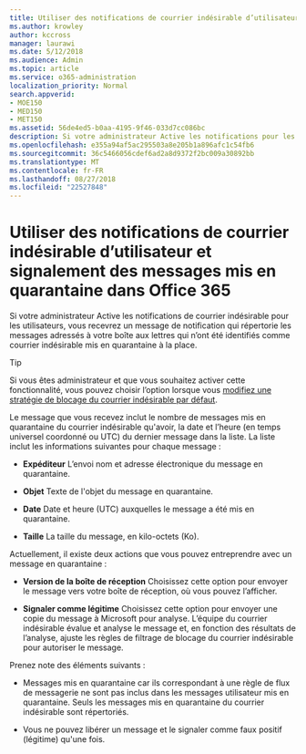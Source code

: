 ```yaml
---
title: Utiliser des notifications de courrier indésirable d’utilisateur et signalement des messages mis en quarantaine dans Office 365
ms.author: krowley
author: kccross
manager: laurawi
ms.date: 5/12/2018
ms.audience: Admin
ms.topic: article
ms.service: o365-administration
localization_priority: Normal
search.appverid:
- MOE150
- MED150
- MET150
ms.assetid: 56de4ed5-b0aa-4195-9f46-033d7cc086bc
description: Si votre administrateur Active les notifications pour les utilisateurs, vous recevrez un message de notification qui répertorie les messages envoyés à votre boîte aux lettres qui ont été identifiés comme du courrier indésirable ou hameçonnage en bloc. Vous pouvez libérer ou signaler qu’après la notification.
ms.openlocfilehash: e355a94af5ac295503a8e205b1a896afc1c54fb6
ms.sourcegitcommit: 36c5466056cdef6ad2a8d9372f2bc009a30892bb
ms.translationtype: MT
ms.contentlocale: fr-FR
ms.lasthandoff: 08/27/2018
ms.locfileid: "22527848"
---
```

# <a name="use-user-spam-notifications-to-release-and-report-quarantined-messages-in-office-365"></a>Utiliser des notifications de courrier indésirable d’utilisateur et signalement des messages mis en quarantaine dans Office 365

Si votre administrateur Active les notifications de courrier indésirable pour les utilisateurs, vous recevrez un message de notification qui répertorie les messages adressés à votre boîte aux lettres qui n’ont été identifiés comme courrier indésirable mis en quarantaine à la place.
  
> [!TIP]
> Si vous êtes administrateur et que vous souhaitez activer cette fonctionnalité, vous pouvez choisir l’option lorsque vous [modifiez une stratégie de blocage du courrier indésirable par défaut](https://go.microsoft.com/fwlink/?LinkId=800313). 
  
Le message que vous recevez inclut le nombre de messages mis en quarantaine du courrier indésirable qu'avoir, la date et l’heure (en temps universel coordonné ou UTC) du dernier message dans la liste. La liste inclut les informations suivantes pour chaque message :
  
- **Expéditeur** L’envoi nom et adresse électronique du message en quarantaine. 
    
- **Objet** Texte de l'objet du message en quarantaine. 
    
- **Date** Date et heure (UTC) auxquelles le message a été mis en quarantaine. 
    
- **Taille** La taille du message, en kilo-octets (Ko). 
    
Actuellement, il existe deux actions que vous pouvez entreprendre avec un message en quarantaine :
  
- **Version de la boîte de réception** Choisissez cette option pour envoyer le message vers votre boîte de réception, où vous pouvez l’afficher. 
    
- **Signaler comme légitime** Choisissez cette option pour envoyer une copie du message à Microsoft pour analyse. L’équipe du courrier indésirable évalue et analyse le message et, en fonction des résultats de l’analyse, ajuste les règles de filtrage de blocage du courrier indésirable pour autoriser le message. 
    
Prenez note des éléments suivants :
  
- Messages mis en quarantaine car ils correspondant à une règle de flux de messagerie ne sont pas inclus dans les messages utilisateur mis en quarantaine. Seuls les messages mis en quarantaine du courrier indésirable sont répertoriés.
    
- Vous ne pouvez libérer un message et le signaler comme faux positif (légitime) qu'une fois.
    

